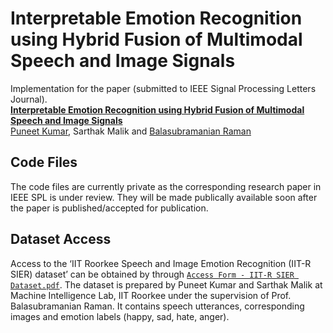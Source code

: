 Interpretable Emotion Recognition using Hybrid Fusion of Multimodal Speech and Image Signals
============================================================================================

Implementation for the paper (submitted to IEEE Signal Processing Letters Journal). <br>
**[Interpretable Emotion Recognition using Hybrid Fusion of Multimodal Speech and Image Signals][1]**<br>
[Puneet Kumar](https://puneet-kr.github.io/), Sarthak Malik and [Balasubramanian Raman](http://faculty.iitr.ac.in/~balarfma/)  

## Code Files
The code files are currently private as the corresponding research paper in IEEE SPL is under review. They will be made publically available soon after the paper is published/accepted for publication.

Dataset Access
--------------
Access to the ‘IIT Roorkee Speech and Image Emotion Recognition (IIT-R SIER) dataset’ can be obtained by through [`Access Form - IIT-R SIER Dataset.pdf`][2]. The dataset is prepared by Puneet Kumar and Sarthak Malik at Machine Intelligence Lab, IIT Roorkee under the supervision of Prof. Balasubramanian Raman. It contains speech utterances, corresponding images and emotion labels (happy, sad, hate, anger).

[1]: https://ieeexplore.ieee.org/xpl/RecentIssue.jsp?punumber=97
[2]:https://github.com/MIntelligence-Group/SIER/blob/main/Access%20Form%20-%20IIT-R%20SIER%20Dataset.pdf 
